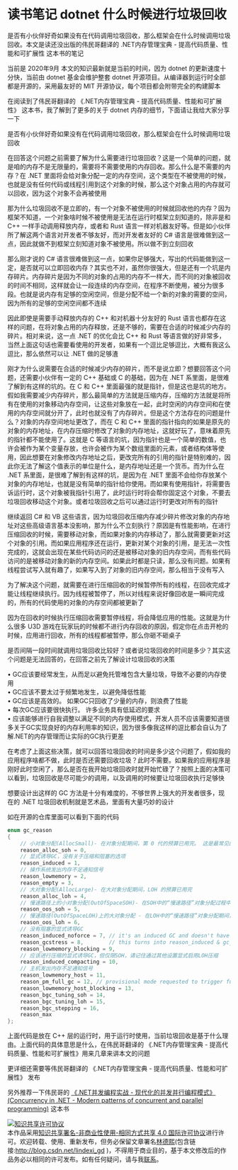 
# 读书笔记 dotnet 什么时候进行垃圾回收

是否有小伙伴好奇如果没有在代码调用垃圾回收，那么框架会在什么时候调用垃圾回收。本文是读还没出版的伟民哥翻译的 .NET内存管理宝典 - 提高代码质量、性能和可扩展性 这本书的笔记

<!--more-->


<!-- CreateTime:2020/10/2 10:23:27 -->

<!-- 发布 -->

当前是 2020年9月 本文的知识最新就是当前的时间，因为 dotnet 的更新速度十分快，当前由 dotnet 基金会维护整套 dotnet 开源项目。从编译器到运行时全部都是开源的，采用最友好的 MIT 开源协议，每个项目都会附带完全的构建脚本

在阅读到了伟民哥翻译的 《.NET内存管理宝典 - 提高代码质量、性能和可扩展性》 这本书，我了解到了更多的关于 dotnet 内存的细节，下面请让我给大家分享一下

是否有小伙伴好奇如果没有在代码调用垃圾回收，那么框架会在什么时候调用垃圾回收

在回答这个问题之前需要了解为什么需要进行垃圾回收？这是一个简单的问题，就是咱的内存不是无限量的，需要将不需要使用的内存回收。那么什么是不需要的内存？在 .NET 里面将会给对象分配一定的内存空间，这个类型在不被使用的时候，也就是没有任何代码或线程引用到这个对象的时候，那么这个对象占用的内存就可以回收，因为这个对象不会再被使用

那为什么垃圾回收不是立即的，有一个对象不被使用的时候就回收他的内存？因为框架不知道，一个对象啥时候不被使用是无法在运行时框架立刻知道的，除非是和 C++ 一样手动调用释放内存，或者和 Rust 语言一样对机器友好等。但是如小伙伴所了解这两个语言对开发者不够友好，而对开发者友好的 C# 语言是很难做到这一点，因此就做不到框架立刻知道对象不被使用。所以做不到立刻回收

那么刚才说的 C# 语言很难做到这一点，如果你足够强大，写出的代码能做到这一定，是否就可以立即回收内存？其实也不对，虽然你很强大，但是还有一个坑是内存碎片。内存碎片是因为不同的对象的占用的内存不一样大，而不同的对象被回收的时间不相同，这样就会让一段连续的内存空间，在程序不断使用，被分为很多段。也就是说内存有足够的空闲空间，但是分配不给一个新的对象的需要的空间，因为所有的足够的空闲空间都不连续

因此即使是需要手动释放内存的 C++ 和对机器十分友好的 Rust 语言也都存在这样的问题，在将对象占用的内存释放，还是不够的，需要在合适的时候减少内存的碎片。相对来说，这一点 .NET 的优化会比 C++ 和 Rust 等语言做的好非常多，当然上面这句话也需要看使用的开发者，如果有一个逗比足够逗比，大概有我这么逗比，那么依然可以让 .NET 做的足够渣

刚才为什么说需要在合适的时候减少内存的碎片，而不是说立即？想要回答这个问题，还需要小伙伴有一定的 C++ 基础或 C 的基础，因为在 .NET 系里面，是很难了解到有这样的坑的。在 C 和 C++ 里面最强的就是指针，但是这也是坑的地方。假如我需要减少内存碎片，那么最简单的方法就是压缩内存，压缩的方法就是将所有在使用的对象移动内存空间，让这些对象放在一起，此时空闲的内存空间和在使用的内存空间就分开了，此时也就没有了内存碎片。但是这个方法存在的问题是什么？对象的内存空间地址更改了，而在 C 和 C++ 里面的指针指向的如果是原先的对象的内存地址，在内存压缩时修改了对象的内存地址，这就好玩了，意味着原先的指针都不能使用了。这就是 C 等语言的坑，因为指针也是一个简单的数值，也许会被作为某个变量存放，也许会被作为某个数组里面的元素，或者结构体等使用，因此想要在对象修改内存地址之后，更改完所有的引用的指针是特别难的，因此你无法了解这个值表示的单位是什么，是内存地址还是一个货币。而为什么在 .NET 系里面，是很难了解到有这样的坑，是因为在 .NET 里面不会给你存放某个对象的内存地址，也就是没有简单的指针给你使用。而如果有使用指针，将需要告诉运行时，这个对象被我指针引用了，此时运行时将会帮你固定这个对象，不要去垃圾回收移动这个对象。或者垃圾回收之后可以通过运行时更改对所有的指针

继续返回 C# 和 VB 这些语言，因为垃圾回收压缩内存减少碎片修改对象的内存地址对这些高级语言基本没影响，那为什么不立刻执行？原因是有性能影响，在进行压缩回收的时候，需要移动对象，而如果对象的内存移动了，那么就需要更新对这个对象的引用。而如果应用程序还在运行，更新对某个对象的引用，是无法一次性完成的，这就会出现在某些代码访问的还是被移动对象的旧内存空间，而有些代码访问的是被移动对象的新的内存空间。如果此时都是只读，那么没有问题。如果有线程尝试写入就有趣了，如果写入到了对象的旧内存空间，那么相当于没有写入

为了解决这个问题，就需要在进行压缩回收的时候暂停所有的线程，在回收完成才能让线程继续执行。因为线程被暂停了，所以对线程来说好像回收是一瞬间完成的，所有的代码使用的对象的内存空间都被更新了

因为在回收的时候执行压缩回收需要暂停线程，将会降低应用的性能。这就是为什么很多 U3D 游戏在玩家玩的时候都不进行内存回收的原因，假定你在点击开枪的时候，应用进行回收，所有的线程都被暂停，那么你砸不砸桌子

是否间隔一段时间就调用垃圾回收比较好？或者说垃圾回收的时间是多少？其实这个问题是无法回答的，在回答之前先了解设计垃圾回收的决策

•	GC应该要经常发生，从而足以避免托管堆包含大量垃圾，导致不必要的内存使用  
•	GC应该不要太过于频繁地发生，以避免降低性能  
•	GC应该是高效的。 如果GC只回收了少量的内存，则浪费了性能  
•	每次GC应该要很快执行。 许多业务具有低延迟的要求  
•	应该能够进行自我调整以满足不同的内存使用模式，开发人员不应该需要知道很多关于GC实现良好的内存利用率的知识，因为很多像我这样的逗比都会自认为了解.NET的内存管理而让实际的GC执行更差

在考虑了上面这些决策，就可以回答垃圾回收的时间是多少这个问题了，假如我的应用程序啥都不做，此时是否还需要回收垃圾？此时不需要。如果我的应用程序是刚好此时空闲了，那么是否在我开始垃圾回收时就开始忙碌了？按照上面的决策可以看到，垃圾回收是尽可能少的调用，以及调用的时候要让垃圾回收执行足够快

想要设计出这样的 GC 方法是十分有难度的，不够世界上强大的开发者很多，现在的 .NET 垃圾回收机制就是艺术品，里面有大量巧妙的设计

如在开源的仓库里面可以看到下面的代码

```csharp
enum gc_reason
{
    // 小对象分配(AllocSmall)- 在对象分配期间，第 0 代的预算已用完。 这是最常见的情况，在第 0 代分配预算超出的情况下触发
    reason_alloc_soh = 0,
    // 显式诱导GC，没有关于压缩和阻塞的选项
    reason_induced = 1,
    // 操作系统发出内存不足通知信号
    reason_lowmemory = 2,
    reason_empty = 3,
    // 大对象分配(AllocLarge)- 在大对象分配期间，LOH 的预算已用完
    reason_alloc_loh = 4,
    // 慢速路径上的小对象分配(OutOfSpaceSOH)- 在SOH中的“慢速路径”对象分配过程中，分配器空间不足，即使经过一些段重组，甚至可能已经运行了GC，仍然没有所需的可用空间。在具有较大虚拟内存空间的64位运行时中，这应该是一个相当罕见的原因。但是，即使在64位运行时，这种情况也可能发生在工作站GC中
    reason_oos_soh = 5,
    // 慢速路径(OutOfSpaceLOH)上的大对象分配 - 在LOH中的“慢速路径”对象分配期间，分配器空间不足。与OutOfSpaceSOH类似，它应该并不常见
    reason_oos_loh = 6,
    // 没有阻塞的显式诱导GC
    reason_induced_noforce = 7, // it's an induced GC and doesn't have to be blocking.
    reason_gcstress = 8,        // this turns into reason_induced & gc_mechanisms.stress_induced = true
    reason_lowmemory_blocking = 9,
    // 应该进行压缩的显式诱导GC，但仅限SOH，请记住通过其他设置显式启用LOH压缩
    reason_induced_compacting = 10,
    // 主机发出内存不足通知信号
    reason_lowmemory_host = 11,
    reason_pm_full_gc = 12, // provisional mode requested to trigger full GC
    reason_lowmemory_host_blocking = 13,
    reason_bgc_tuning_soh = 14,
    reason_bgc_tuning_loh = 15,
    reason_bgc_stepping = 16,
    reason_max
};
```

上面代码是放在 C++ 层的运行时，用于运行时使用，当前垃圾回收是基于什么理由。上面代码的具体意思是什么，在伟民哥翻译的 《.NET内存管理宝典 - 提高代码质量、性能和可扩展性》用来几章来讲本文的问题


更详细还需要等伟民哥翻译的 《.NET内存管理宝典 - 提高代码质量、性能和可扩展性》 发布

另外推荐一下伟民哥的 [《.NET并发编程实战 - 现代化的并发并行编程模式》(Concurrency in .NET - Modern patterns of concurrent and parallel programming)](https://re.jd.com/cps/item/12860976.html) 这本书





<a rel="license" href="http://creativecommons.org/licenses/by-nc-sa/4.0/"><img alt="知识共享许可协议" style="border-width:0" src="https://licensebuttons.net/l/by-nc-sa/4.0/88x31.png" /></a><br />本作品采用<a rel="license" href="http://creativecommons.org/licenses/by-nc-sa/4.0/">知识共享署名-非商业性使用-相同方式共享 4.0 国际许可协议</a>进行许可。欢迎转载、使用、重新发布，但务必保留文章署名[林德熙](http://blog.csdn.net/lindexi_gd)(包含链接:http://blog.csdn.net/lindexi_gd )，不得用于商业目的，基于本文修改后的作品务必以相同的许可发布。如有任何疑问，请与我[联系](mailto:lindexi_gd@163.com)。